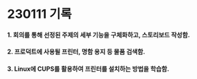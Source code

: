 # 230111 기록

#### 1. 회의를 통해 선정된 주제의 세부 기능을 구체화하고, 스토리보드 작성함.

#### 2. 프로덕트에 사용될 프린터, 명함 용지 등 물품 검색함.



#### 3. Linux에 CUPS를 활용하여 프린터를 설치하는 방법을 학습함.
